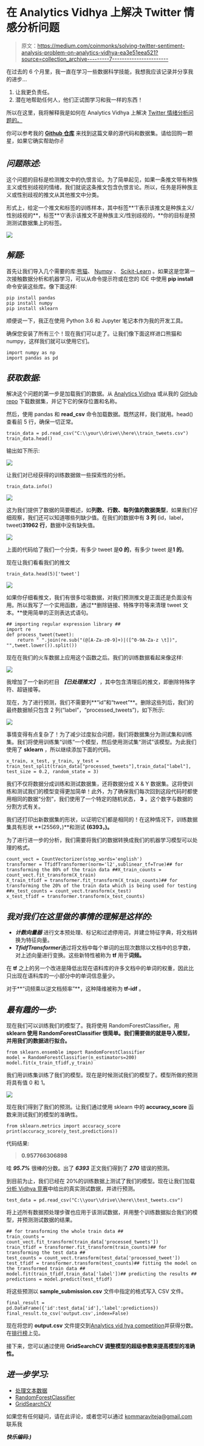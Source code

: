 # 在 Analytics Vidhya 上解决 Twitter 情感分析问题

> 原文：<https://medium.com/coinmonks/solving-twitter-sentiment-analysis-problem-on-analytics-vidhya-ea3e51eea521?source=collection_archive---------7----------------------->

在过去的 6 个月里，我一直在学习一些数据科学技能，我想我应该记录并分享我的进步…

1.  让我更负责任。
2.  潜在地帮助任何人，他们正试图学习和我一样的东西！

所以在这里，我将解释我是如何在 Analytics Vidhya 上解决 [Twitter 情绪分析问题的。](https://datahack.analyticsvidhya.com/contest/practice-problem-twitter-sentiment-analysis/)

你可以参考我的 [**Github 仓库**](https://github.com/RaviTejaKomma/Twitter-Sentiment-Analysis) 来找到这篇文章的源代码和数据集。请给回购一颗星，如果它确实帮助你✌️

## ***问题陈述:***

这个问题的目标是检测推文中的仇恨言论。为了简单起见，如果一条推文带有种族主义或性别歧视的情绪，我们就说这条推文包含仇恨言论。所以，任务是将种族主义或性别歧视的推文从其他推文中分类。

形式上，给定一个推文和标签的训练样本，其中标签**‘1’表示该推文是种族主义/性别歧视的**，标签**‘0’表示该推文不是种族主义/性别歧视的，**你的目标是预测测试数据集上的标签。

![](img/1079a13e34bf16338c7e580490904272.png)

## ***解题:***

首先让我们导入几个需要的库:[熊猫](https://pandas.pydata.org/)、 [Numpy](http://www.numpy.org/) 、 [Scikit-Learn](http://scikit-learn.org/stable/index.html) 。如果这是您第一次接触数据分析和机器学习，可以从命令提示符或在您的 IDE 中使用 **pip install** 命令安装这些库。像下面这样:

```
pip install pandas
pip install numpy
pip install sklearn
```

顺便说一下，我正在使用 Python 3.6 和 Jupyter 笔记本作为我的开发工具。

确保您安装了所有三个！现在我们可以走了。让我们像下面这样进口熊猫和 numpy，这样我们就可以使用它们。

```
import numpy as np
import pandas as pd
```

## ***获取数据:***

解决这个问题的第一步是加载我们的数据。从 [Analytics Vidhya](https://datahack.analyticsvidhya.com/contest/practice-problem-twitter-sentiment-analysis/) 或从我的 [GitHub repo](https://github.com/RaviTejaKomma/Twitter-Sentiment-Analysis) 下载数据集，并记下它的保存位置和名称。

然后，使用 pandas 和 **read_csv** 命令加载数据。既然这样，我们就用。head()查看前 5 行，确保一切正常。

```
train_data = pd.read_csv("C:\\your\\drive\\here\\train_tweets.csv")
train_data.head()
```

输出如下所示:

![](img/44e7836fc1f5974464348fadf19e1a5c.png)

让我们对已经获得的训练数据做一些探索性的分析。

```
train_data.info()
```

![](img/de597f360296a7670e804fcbd6e0265d.png)

这为我们提供了数据的简要概述，如**列数、行数、每列值的数据类型**，如果我们仔细观察，我们还可以知道哪些列缺少值。在我们的数据中有 **3 列** (id，label，tweet)**31962 行**，数据中没有缺失值。

![](img/f4f7032cf408c2b06fe398c7aa069792.png)

上面的代码给了我们一个分类，有多少 tweet 是**0 的**，有多少 tweet 是**1 的**。

现在让我们看看我们的推文

```
train_data.head(5)['tweet']
```

![](img/53f974a20df8841564ca5a4bdc1b5864.png)

如果你仔细看推文，我们有很多垃圾数据，对我们预测推文是正面还是负面没有用。所以我写了一个实用函数，通过**删除链接、特殊字符等来清理 tweet 文本。**使用简单的正则表达式语句。

```
## importing regular expression library ##
import re
def process_tweet(tweet):
    return " ".join(re.sub("(@[A-Za-z0-9]+)|([^0-9A-Za-z \t])", "",tweet.lower()).split())
```

现在在我们的火车数据上应用这个函数之后。我们的训练数据看起来像这样:

![](img/4ab340ac87a5ec4b3af3694a5b1193c2.png)

我增加了一个新的栏目 ***【已处理推文】*** ，其中包含清理后的推文，即删除特殊字符、超链接等。

现在，为了进行预测，我们不需要列**“id”和“tweet”**。删除这些列后，我们的最终数据帧只包含 2 列(“label”，“processed_tweets”)，如下所示:

![](img/5cc92e99751a2047fa4d30541ba2cc14.png)

事情变得有点复杂了！为了减少过度拟合问题，我们将数据集分为测试集和训练集。我们将使用训练集“训练”一个模型，然后使用测试集“测试”该模型。为此我们使用了 **sklearn** ，所以继续添加下面的代码。

```
x_train, x_test, y_train, y_test = train_test_split(train_data["processed_tweets"],train_data["label"], test_size = 0.2, random_state = 3)
```

我们不仅将数据分成训练和测试数据集，还将数据分成 X & Y 数据集。这将使训练和测试我们的模型变得更加简单！此外，为了确保我们每次回到这段代码时都使用相同的数据“分割”，我们使用了一个特定的随机状态， **3** 。这个数字与数据的分割方式有关。

我们还打印出新数据集的形状，以证明它们都是相同的！在这种情况下，训练数据集具有形状 **(25569，)**和测试 **(6393，)。**

为了进行进一步的分析，我们需要将我们的数据转换成我们的机器学习模型可以处理的格式。

```
count_vect = CountVectorizer(stop_words='english')
transformer = TfidfTransformer(norm='l2',sublinear_tf=True)## for transforming the 80% of the train data ##X_train_counts = count_vect.fit_transform(X_train)
X_train_tfidf = transformer.fit_transform(X_train_counts)## for transforming the 20% of the train data which is being used for testing ##x_test_counts = count_vect.transform(x_test)
x_test_tfidf = transformer.transform(x_test_counts)
```

## ***我对我们在这里做的事情的理解是这样的:***

*   ***计数向量器*** 进行文本预处理、标记和过滤停用词，并建立特征字典，将文档转换为特征向量。
*   ***TfidfTransformer***通过将文档中每个单词的出现次数除以文档中的总字数，对上述向量进行变换。这些新特性被称为 **tf** 用于**词频。**

在 **tf** 之上的另一个改进是降低出现在语料库的许多文档中的单词的权重，因此比只出现在语料库的一小部分中的单词信息量少。

对于**“词频乘以逆文档频率”**，这种降维被称为 **tf-idf** 。

## ***最有趣的一步:***

现在我们可以训练我们的模型了。我将使用 RandomForestClassifier。用 **sklearn 使用 RandomForestClassifier 很简单。我们需要做的就是导入模型，并用我们的数据进行拟合。**

```
from sklearn.ensemble import RandomForestClassifier
model = RandomForestClassifier(n_estimators=200)
model.fit(x_train_tfidf,y_train)
```

我们用训练集训练了我们的模型。现在是时候测试我们的模型了。模型所做的预测将具有值 0 和 1。

![](img/ff9f1555dd0d28b2d016a44f7f9f38b9.png)

现在我们得到了我们的预测。让我们通过使用 sklearn 中的 **accuracy_score** 函数来测试我们的模型的准确性。

```
from sklearn.metrics import accuracy_score
print(accuracy_score(y_test,predictions))
```

代码结果:

> **0.957766306898**

哇 ***95.7%*** 很棒的分数。出了 ***6393*** 正文我们得到了 ***270*** 错误的预测。

到目前为止，我们已经在 20%的训练数据上测试了我们的模型。现在让我们加载[分析 Vidhya 竞赛](https://datahack.analyticsvidhya.com/contest/practice-problem-twitter-sentiment-analysis/)中给出的真实测试数据，并进行预测。

```
test_data = pd.read_csv("C:\\your\\drive\\here\\test_tweets.csv")
```

将上述所有数据预处理步骤也应用于该测试数据，并用整个训练数据拟合我们的模型，并预测测试数据的结果。

```
## for transforming the whole train data ##
train_counts = count_vect.fit_transform(train_data['processed_tweets'])
train_tfidf = transformer.fit_transform(train_counts)## for transforming the test data ##
test_counts = count_vect.transform(test_data['processed_tweet'])
test_tfidf = transformer.transform(test_counts)## fitting the model on the transformed train data ##
model.fit(train_tfidf,train_data['label'])## predicting the results ##
predictions = model.predict(test_tfidf)
```

将这些预测以 **sample_submission.csv** 文件中指定的格式写入 CSV 文件。

```
final_result = pd.DataFrame({'id':test_data['id'],'label':predictions})
final_result.to_csv('output.csv',index=False)
```

现在将您的 **output.csv** 文件提交到[Analytics vid hya competition](https://datahack.analyticsvidhya.com/contest/practice-problem-twitter-sentiment-analysis/)并获得分数。在[排行榜](https://datahack.analyticsvidhya.com/contest/practice-problem-twitter-sentiment-analysis/lb)上见。

接下来，您可以通过使用 **GridSearchCV 调整模型的超级参数来提高模型的准确性。**

## ***进一步学习:***

*   [处理文本数据](http://scikit-learn.org/stable/tutorial/text_analytics/working_with_text_data.html)
*   [RandomForestClassifier](http://scikit-learn.org/stable/modules/generated/sklearn.ensemble.RandomForestClassifier.html)
*   [GridSearchCV](http://scikit-learn.org/stable/modules/generated/sklearn.model_selection.GridSearchCV.html)

如果您有任何疑问，请在此评论，或者您可以通过 kommaraviteja@gmail.com 联系我

***快乐编码:)***
